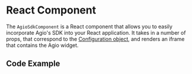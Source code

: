 <script setup>
    import CodeSandBox from "@theme/components/CodeSandBox.vue";
</script>

# React Component

The `AgioSdkComponent` is a React component that allows you to easily incorporate Agio's SDK into your React application. It takes in a number of props, that correspond to the [Configuration object](/guide/configuration), and renders an iframe that contains the Agio widget.

## Code Example

<ClientOnly>
    <CodeSandBox id="wilight-sky-rotkiz" title="react-component" filePath="src/App.js" />
</ClientOnly>
